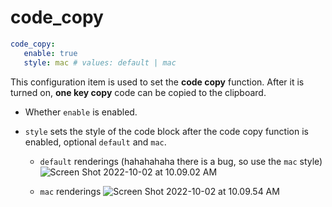 # code_copy

````yaml
code_copy:
   enable: true
   style: mac # values: default | mac
````

This configuration item is used to set the **code copy** function. After it is turned on, **one key copy** code can be copied to the clipboard.


- Whether `enable` is enabled.

- `style` sets the style of the code block after the code copy function is enabled, optional `default` and `mac`.
   - `default` renderings (hahahahaha there is a bug, so use the `mac` style)
     ![Screen Shot 2022-10-02 at 10.09.02 AM](https://evan.beee.top/img/Screen%20Shot%202022-10-02%20at%2010.09.02%20AM.png)

   - `mac` renderings
     ![Screen Shot 2022-10-02 at 10.09.54 AM](https://evan.beee.top/img/Screen%20Shot%202022-10-02%20at%2010.09.54%20AM.png)
